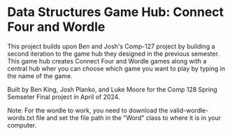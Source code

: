 # Data Structures Game Hub: Connect Four and Wordle

This project builds upon Ben and Josh's Comp-127 project by building a second iteration to the game hub they designed in the previous semester.
This game hub creates Connect Four and Wordle games along with a central hub wher you can choose which game you want to play by typing in the name of the game. 

Built by Ben King, Josh Planko, and Luke Moore for the Comp 128 Spring Semseter Final project in April of 2024. 

Note: For the wordle to work, you need to download the valid-wordle-words.txt file and set the file path in the "Word" class to where it is in your computer.